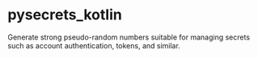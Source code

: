 # pysecrets_kotlin
Generate strong pseudo-random numbers suitable for managing secrets such as account authentication, tokens, and similar.
